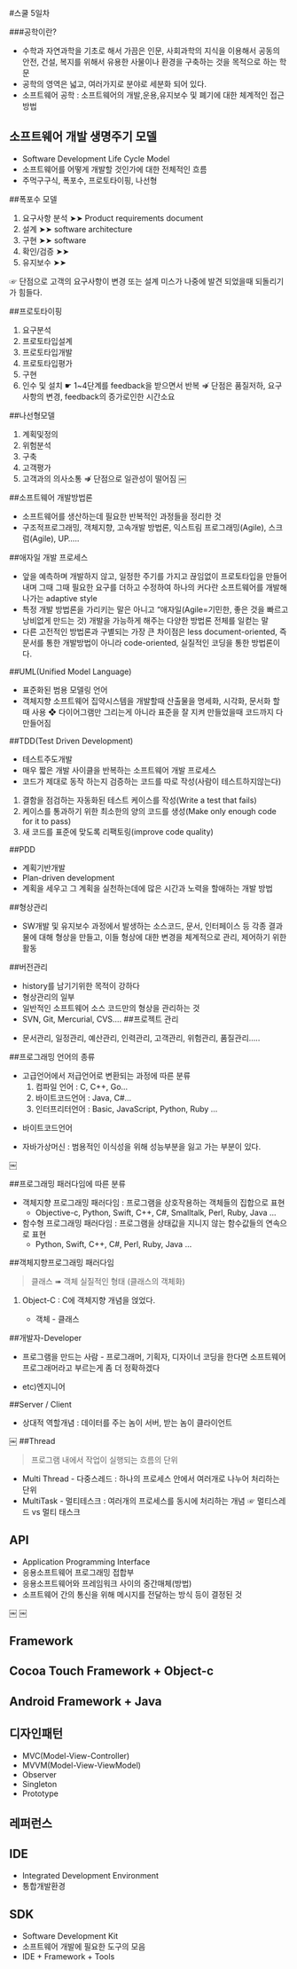 #스쿨 5일차

###공학이란?
>
- 수학과 자연과학을 기초로 해서 가끔은 인문, 사회과학의 지식을 이용해서 공동의 안전, 건설, 복지를 위해서 유용한 사물이나 환경을 구축하는 것을 목적으로 하는 학문
- 공학의 영역은 넓고, 여러가지로 분야로 세분화 되어 있다.
- 소프트웨어 공학 : 소프트웨어의 개발,운용,유지보수 및 폐기에 대한 체계적인 접근방법

## 소프트웨어 개발 생명주기 모델
- Software Development Life Cycle Model
- 소프트웨어를 어떻게 개발할 것인가에 대한 전체적인 흐름
- 주먹구구식, 폭포수, 프로토타이핑, 나선형

##폭포수 모델

1. 요구사항 분석  ➤➤ Product requirements document
2. 설계  ➤➤ software architecture
3. 구현  ➤➤ software
4. 확인/검증  ➤➤ 
5. 유지보수  ➤➤

☞ 단점으로 고객의 요구사항이 변경 또는 설계 미스가 나중에 발견 되었을때 되돌리기가 힘들다.

##프로토타이핑

1. 요구분석
2. 프로토타입설계
3. 프로토타입개발
4. 프로토타입평가
5. 구현
6. 인수 및 설치
☛ 1~4단계를 feedback을 받으면서 반복
⇏ 단점은 품질저하, 요구사항의 변경, feedback의 증가로인한 시간소요

##나선형모델

1. 계획및정의
2. 위험분석
3. 구축
4. 고객평가
5. 고객과의 의사소통
⇏ 단점으로 일관성이 떨어짐
￼

##소프트웨어 개발방법론
* 소프트웨어를 생산하는데 필요한 반복적인 과정들을 정리한 것
* 구조적프로그래밍, 객체지향, 고속개발 방법론, 익스트림 프로그래밍(Agile), 스크럼(Agile), UP…..

##애자일 개발 프로세스
- 앞을 예측하며 개발하지 않고, 일정한 주기를 가지고 끊임없이 프로토타입을 만들어내며 그때 그때 필요한 요구를 더하고 수정하여 하나의 커다란 소프트웨어를 개발해나가는 adaptive style
- 특정 개발 방법론을 가리키는 말은 아니고 “애자일(Agile=기민한, 좋은 것을 빠르고 낭비없게 만드는 것) 개발을 가능하게 해주는 다양한 방법론 전체를 일컫는 말
- 다른 고전적인 방법론과 구별되는 가장 큰 차이점은 less document-oriented, 즉 문서를 통한 개발방법이 아니라 code-oriented, 실질적인 코딩을 통한 방법론이다.

##UML(Unified Model Language)
- 표준화된 범용 모델링 언어
- 객체지향 소프트웨어 집약시스템을 개발할때 산출물을 명세화, 시각화, 문서화 할 때 사용
❖ 다이어그램만 그리는게 아니라 표준을 잘 지켜 만들었을때 코드까지 다 만들어짐

##TDD(Test Driven Development)
- 테스트주도개발
- 매우 짧은 개발 사이클을 반복하는 소프트웨어 개발 프로세스
- 코드가 제대로 동작 하는지 검증하는 코드를 따로 작성(사람이 테스트하지않는다)


1. 결함을 점검하는 자동화된 테스트 케이스를 작성(Write a test that fails)
2. 케이스를 통과하기 위한 최소한의 양의 코드를 생성(Make only enough code for it to pass)
3. 새 코드를 표준에 맞도록 리팩토링(improve code quality)

##PDD

- 계획기반개발
- Plan-driven development
- 계획을 세우고 그 계획을 실천하는데에 많은 시간과 노력을 할애하는 개발 방법

##형상관리
- SW개발 및 유지보수 과정에서 발생하는 소스코드, 문서, 인터페이스 등 각종 결과물에 대해 형상을 만들고, 이들 형상에 대한 변경을 체계적으로 관리, 제어하기 위한 활동

##버전관리
 * history를 남기기위한 목적이 강하다
 * 형상관리의 일부
 * 일반적인 소프트웨어 소스 코드만의 형상을 관리하는 것
 * SVN, Git, Mercurial, CVS….
##프로젝트 관리
- 문서관리, 일정관리, 예산관리, 인력관리, 고객관리, 위험관리, 품질관리…..

##프로그래밍 언어의 종류
- 고급언어에서 저급언어로 변환되는 과정에 따른 분류
    1. 컴파일 언어 : C, C++, Go…
    2. 바이트코드언어 : Java, C#…
    3. 인터프리터언어 : Basic, JavaScript, Python, Ruby …

* 바이트코드언어 

* 자바가상머신 : 범용적인 이식성을 위해 성능부분을 잃고 가는 부분이 있다.



￼



##프로그래밍 패러다임에 따른 분류

* 객체지향 프로그래밍 패러다임 : 프로그램을 상호작용하는 객체들의 집합으로 표현
    - Objective-c, Python, Swift, C++, C#, Smalltalk, Perl, Ruby, Java …
* 함수형 프로그래밍 패러다임 : 프로그램을 상태값을 지니지 않는 함수값들의 연속으로 표현
    - Python, Swift, C++, C#, Perl, Ruby, Java …

##객체지향프로그래밍 패러다임

> 클래스     ➠    객체
				 실질적인 형태
				(클래스의 객체화)

1. Object-C
: C에 객체지향 개념을 얹었다.
	
	* 객체 - 클래스

##개발자-Developer
* 프로그램을 만드는 사람 - 프로그래머, 기획자, 디자이너
코딩을 한다면 소프트웨어 프로그래머라고 부르는게 좀 더 정확하겠다

* etc)엔지니어

##Server / Client
- 상대적 역할개념 : 데이터를 주는 놈이 서버, 받는 놈이 클라이언트



￼
##Thread
> 프로그램 내에서 작업이 실행되는 흐름의 단위

* Multi Thread - 다중스레드
: 하나의 프로세스 안에서 여러개로 나누어 처리하는 단위
* MultiTask - 멀티테스크
: 여러개의 프로세스를 동시에 처리하는 개념
☞ 멀티스레드 vs 멀티 태스크


## API 
* Application Programming Interface
* 응용소프트웨어 프로그래밍 접합부
* 응용소프트웨어와 프레임워크 사이의 중간매체(방법)
* 소프트웨어 간의 통신을 위해 메시지를 전달하는 방식 등이 결정된 것


￼
￼
## Framework

## Cocoa Touch Framework + Object-c
## Android Framework + Java

## 디자인패턴
- MVC(Model-View-Controller)
- MVVM(Model-View-ViewModel)
- Observer
- Singleton
- Prototype 

## 레퍼런스
## IDE 
* Integrated Development Environment
* 통합개발환경

## SDK
* Software Development Kit
* 소프트웨어 개발에 필요한 도구의 모음
* IDE + Framework + Tools

